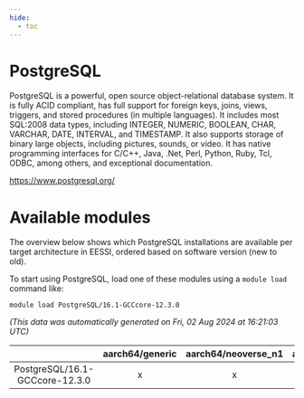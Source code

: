 ```yaml
---
hide:
  - toc
---
```


PostgreSQL
==========


PostgreSQL is a powerful, open source object-relational database system. It is fully ACID compliant, has full support for foreign keys, joins, views, triggers, and stored procedures (in multiple languages). It includes most SQL:2008 data types, including INTEGER, NUMERIC, BOOLEAN, CHAR, VARCHAR, DATE, INTERVAL, and TIMESTAMP. It also supports storage of binary large objects, including pictures, sounds, or video. It has native programming interfaces for C/C++, Java, .Net, Perl, Python, Ruby, Tcl, ODBC, among others, and exceptional documentation.

https://www.postgresql.org/
# Available modules


The overview below shows which PostgreSQL installations are available per target architecture in EESSI, ordered based on software version (new to old).

To start using PostgreSQL, load one of these modules using a `module load` command like:

```shell
module load PostgreSQL/16.1-GCCcore-12.3.0
```

*(This data was automatically generated on Fri, 02 Aug 2024 at 16:21:03 UTC)*  

| |aarch64/generic|aarch64/neoverse_n1|aarch64/neoverse_v1|x86_64/generic|x86_64/amd/zen2|x86_64/amd/zen3|x86_64/amd/zen4|x86_64/intel/haswell|x86_64/intel/skylake_avx512|
| :---: | :---: | :---: | :---: | :---: | :---: | :---: | :---: | :---: | :---: |
|PostgreSQL/16.1-GCCcore-12.3.0|x|x|x|x|x|x|-|x|x|
